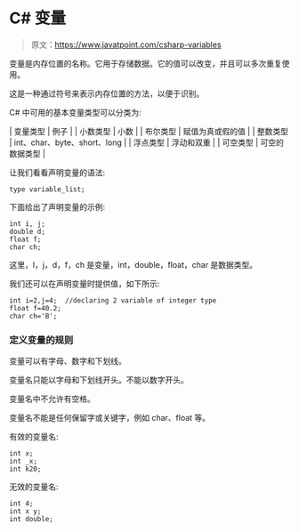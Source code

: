 # C# 变量

> 原文：<https://www.javatpoint.com/csharp-variables>

变量是内存位置的名称。它用于存储数据。它的值可以改变，并且可以多次重复使用。

这是一种通过符号来表示内存位置的方法，以便于识别。

C# 中可用的基本变量类型可以分类为:

| 变量类型 | 例子 |
| 小数类型 | 小数 |
| 布尔类型 | 赋值为真或假的值 |
| 整数类型 | int、char、byte、short、long |
| 浮点类型 | 浮动和双重 |
| 可空类型 | 可空的数据类型 |

让我们看看声明变量的语法:

```
type variable_list;   

```

下面给出了声明变量的示例:

```
int i, j;
double d;    
float f;    
char ch;    

```

这里，I，j，d，f，ch 是变量，int，double，float，char 是数据类型。

我们还可以在声明变量时提供值，如下所示:

```
int i=2,j=4;  //declaring 2 variable of integer type    
float f=40.2;    
char ch='B';    

```

### 定义变量的规则

变量可以有字母、数字和下划线。

变量名只能以字母和下划线开头。不能以数字开头。

变量名中不允许有空格。

变量名不能是任何保留字或关键字，例如 char、float 等。

有效的变量名:

```
int x;    
int _x;    
int k20;    

```

无效的变量名:

```
int 4;    
int x y;    
int double;  

```